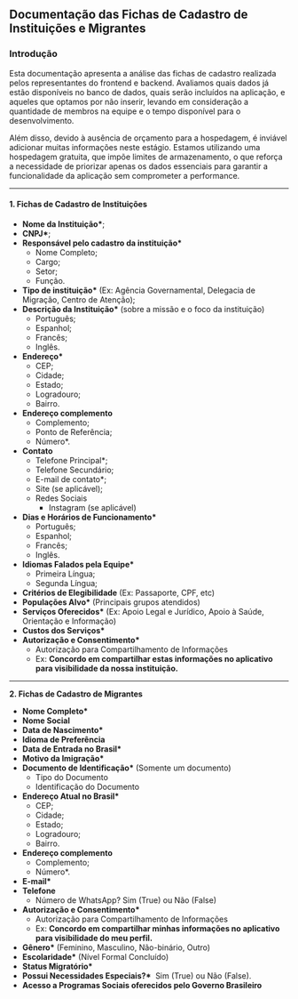 ## Documentação das Fichas de Cadastro de Instituições e Migrantes

### Introdução

Esta documentação apresenta a análise das fichas de cadastro realizada pelos representantes do frontend e backend. Avaliamos quais dados já estão disponíveis no banco de dados, quais serão incluídos na aplicação, e aqueles que optamos por não inserir, levando em consideração a quantidade de membros na equipe e o tempo disponível para o desenvolvimento. 

Além disso, devido à ausência de orçamento para a hospedagem, é inviável adicionar muitas informações neste estágio. Estamos utilizando uma hospedagem gratuita, que impõe limites de armazenamento, o que reforça a necessidade de priorizar apenas os dados essenciais para garantir a funcionalidade da aplicação sem comprometer a performance.

---

#### 1\. Fichas de Cadastro de Instituições

*   **Nome da Instituição\***;
*   **CNPJ\***;
*   **Responsável pelo cadastro da instituição\***
    *   Nome Completo;
    *   Cargo;
    *   Setor;
    *   Função.
*   **Tipo de instituição\*** (Ex: Agência Governamental, Delegacia de Migração, Centro de Atenção);
*   **Descrição da Instituição\*** (sobre a missão e o foco da instituição)
    *   Português;
    *   Espanhol;
    *   Francês;
    *   Inglês.
*   **Endereço\***
    *   CEP;
    *   Cidade;
    *   Estado;
    *   Logradouro;
    *   Bairro.
*   **Endereço complemento**
    *   Complemento;
    *   Ponto de Referência;
    *   Número\*.
*   **Contato**
    *   Telefone Principal\*;
    *   Telefone Secundário;
    *   E-mail de contato\*;
    *   Site (se aplicável);
    *   Redes Sociais
        *   Instagram (se aplicável)
*   **Dias e Horários de Funcionamento\***
    *   Português;
    *   Espanhol;
    *   Francês;
    *   Inglês.
*   **Idiomas Falados pela Equipe\***
    *   Primeira Língua;
    *   Segunda Língua;
*   **Critérios de Elegibilidade** (Ex: Passaporte, CPF, etc)
*   **Populações Alvo\*** (Principais grupos atendidos)
*   **Serviços Oferecidos\*** (Ex: Apoio Legal e Jurídico, Apoio à Saúde, Orientação e Informação)
*   **Custos dos Serviços\***
*   **Autorização e Consentimento\***
    *   Autorização para Compartilhamento de Informações
    *   Ex: **Concordo em compartilhar estas informações no aplicativo para visibilidade da nossa instituição.**

---

**2\. Fichas de Cadastro de Migrantes**

*   **Nome Completo\***
*   **Nome Social**
*   **Data de Nascimento\***
*   **Idioma de Preferência**
*   **Data de Entrada no Brasil\***
*   **Motivo da Imigração\***
*   **Documento de Identificação\*** (Somente um documento)
    *   Tipo do Documento
    *   Identificação do Documento
*   **Endereço Atual no Brasil\***
    *   CEP;
    *   Cidade;
    *   Estado;
    *   Logradouro;
    *   Bairro.
*   **Endereço complemento**
    *   Complemento;
    *   Número\*.
*   **E-mail\***
*   **Telefone**
    *   Número de WhatsApp? Sim (True) ou Não (False)
*   **Autorização e Consentimento\***
    *   Autorização para Compartilhamento de Informações
    *   Ex: **Concordo em compartilhar minhas informações no aplicativo para visibilidade do meu perfil.**
*   **Gênero\*** (Feminino, Masculino, Não-binário, Outro)
*   **Escolaridade\*** (Nível Formal Concluído)
*   **Status Migratório\***
*   **Possui Necessidades Especiais?\***  Sim (True) ou Não (False).
*   **Acesso a Programas Sociais oferecidos pelo Governo Brasileiro**
